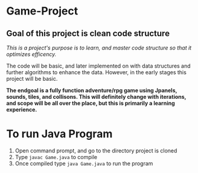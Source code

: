# Game-Project

## Goal of this project is clean code structure

_This is a project's purpose is to learn, and master code structure so that it optimizes efficency._

The code will be basic, and later implemented on with data structures and further algorithms to enhance the data. However, in the early stages this project will be basic. 

__The endgoal is a fully function adventure/rpg game using Jpanels, sounds, tiles, and collisons. This will definitely change with iterations, and scope will be all over the place, but this is primarily a learning experience.__

# To run Java Program
1. Open command prompt, and go to the directory project is cloned
2. Type ```javac Game.java``` to compile
3. Once compiled type ```java Game.java``` to run the program
